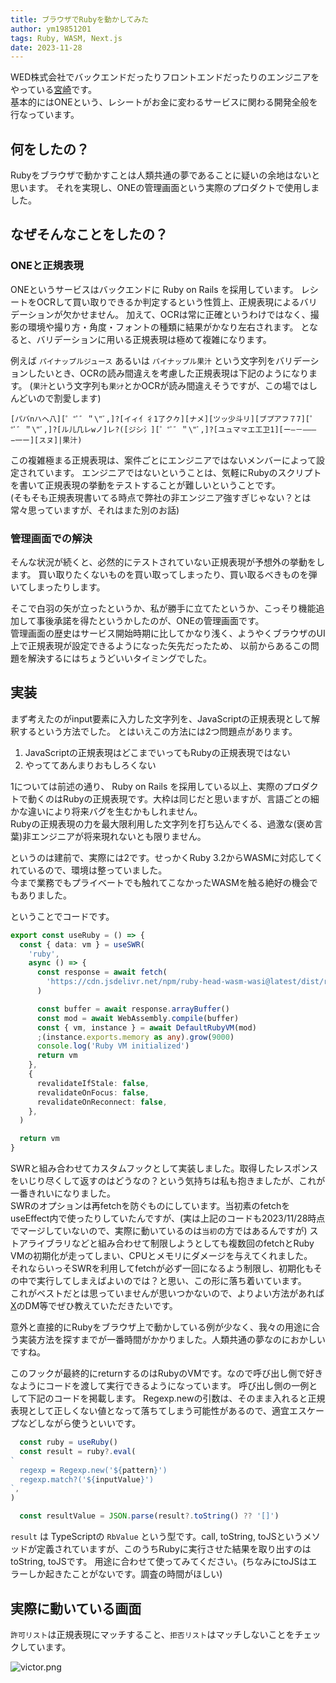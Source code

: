 ```yaml
---
title: ブラウザでRubyを動かしてみた
author: ym19851201
tags: Ruby, WASM, Next.js
date: 2023-11-28
---
```


WED株式会社でバックエンドだったりフロントエンドだったりのエンジニアをやっている[宮崎](https://twitter.com/tera_hertz)です。  
基本的にはONEという、レシートがお金に変わるサービスに関わる開発全般を行なっています。


## 何をしたの？

Rubyをブラウザで動かすことは人類共通の夢であることに疑いの余地はないと思います。
それを実現し、ONEの管理画面という実際のプロダクトで使用しました。

## なぜそんなことをしたの？

### ONEと正規表現

ONEというサービスはバックエンドに Ruby on Rails を採用しています。
レシートをOCRして買い取りできるか判定するという性質上、正規表現によるバリデーションが欠かせません。
加えて、OCRは常に正確というわけではなく、撮影の環境や撮り方・角度・フォントの種類に結果がかなり左右されます。
となると、バリデーションに用いる正規表現は極めて複雑になります。

例えば `パイナップルジュース` あるいは `パイナップル果汁` という文字列をバリデーションしたいとき、OCRの読み間違えを考慮した正規表現は下記のようになります。
(`果汁`という文字列も`果ｼﾅ`とかOCRが読み間違えそうですが、この場ではしんどいので割愛します)
```
[パバnハヘ八][゜°ﾟ゛＂\"ﾞ,]?[イィ亻彳1了ク𠂊][ナメ][ツッ少斗リ][ブプアフ７7][゜°ﾟ゛＂\"ﾞ,]?[ル儿几レwノ]レ?([ジシ氵][゜°ﾟ゛＂\"ﾞ,]?[ユュマ龴エ工卫1][ー―－‒–—−一ー][スヌ]|果汁)
```

この複雑極まる正規表現は、案件ごとにエンジニアではないメンバーによって設定されています。
エンジニアではないということは、気軽にRubyのスクリプトを書いて正規表現の挙動をテストすることが難しいということです。  
(そもそも正規表現書いてる時点で弊社の非エンジニア強すぎじゃない？とは常々思っていますが、それはまた別のお話)

### 管理画面での解決

そんな状況が続くと、必然的にテストされていない正規表現が予想外の挙動をします。
買い取りたくないものを買い取ってしまったり、買い取るべきものを弾いてしまったりします。

そこで白羽の矢が立ったというか、私が勝手に立てたというか、こっそり機能追加して事後承諾を得たというかしたのが、ONEの管理画面です。  
管理画面の歴史はサービス開始時期に比してかなり浅く、ようやくブラウザのUI上で正規表現が設定できるようになった矢先だったため、
以前からあるこの問題を解決するにはちょうどいいタイミングでした。

## 実装

まず考えたのがinput要素に入力した文字列を、JavaScriptの正規表現として解釈するという方法でした。
とはいえこの方法には2つ問題点があります。

1. JavaScriptの正規表現はどこまでいってもRubyの正規表現ではない 
2. やっててあんまりおもしろくない

1については前述の通り、 Ruby on Rails を採用している以上、実際のプロダクトで動くのはRubyの正規表現です。大枠は同じだと思いますが、言語ごとの細かな違いにより将来バグを生むかもしれません。  
Rubyの正規表現の力を最大限利用した文字列を打ち込んでくる、過激な(褒め言葉)非エンジニアが将来現れないとも限りません。

というのは建前で、実際には2です。せっかくRuby 3.2からWASMに対応してくれているので、環境は整っていました。  
今まで業務でもプライベートでも触れてこなかったWASMを触る絶好の機会でもありました。

ということでコードです。

```typescript
export const useRuby = () => {
  const { data: vm } = useSWR(
    'ruby',
    async () => {
      const response = await fetch(
        'https://cdn.jsdelivr.net/npm/ruby-head-wasm-wasi@latest/dist/ruby.wasm',
      )

      const buffer = await response.arrayBuffer()
      const mod = await WebAssembly.compile(buffer)
      const { vm, instance } = await DefaultRubyVM(mod)
      ;(instance.exports.memory as any).grow(9000)
      console.log('Ruby VM initialized')
      return vm
    },
    {
      revalidateIfStale: false,
      revalidateOnFocus: false,
      revalidateOnReconnect: false,
    },
  )

  return vm
}
```

SWRと組み合わせてカスタムフックとして実装しました。取得したレスポンスをいじり尽くして返すのはどうなの？という気持ちは私も抱きましたが、これが一番きれいになりました。  
SWRのオプションは再fetchを防ぐものにしています。当初素のfetchをuseEffect内で使ったりしていたんですが、(実は上記のコードも2023/11/28時点でマージしていないので、実際に動いているのは`当初`の方ではあるんですが)
ストアライブラリなどと組み合わせて制限しようとしても複数回のfetchとRuby VMの初期化が走ってしまい、CPUとメモリにダメージを与えてくれました。  
それならいっそSWRを利用してfetchが必ず一回になるよう制限し、初期化もその中で実行してしまえばよいのでは？と思い、この形に落ち着いています。  
これがベストだとは思っていませんが思いつかないので、よりよい方法があれば[X](https://twitter.com/tera_hertz)のDM等でぜひ教えていただきたいです。

意外と直接的にRubyをブラウザ上で動かしている例が少なく、我々の用途に合う実装方法を探すまでが一番時間がかかりました。人類共通の夢なのにおかしいですね。

このフックが最終的にreturnするのはRubyのVMです。なので呼び出し側で好きなようにコードを渡して実行できるようになっています。
呼び出し側の一例として下記のコードを掲載します。
Regexp.newの引数は、そのまま入れると正規表現として正しくない値となって落ちてしまう可能性があるので、適宜エスケープなどしながら使うといいです。

```typescript
  const ruby = useRuby()
  const result = ruby?.eval(
`
  regexp = Regexp.new('${pattern}')
  regexp.match?('${inputValue}')
`,
)

  const resultValue = JSON.parse(result?.toString() ?? '[]')
```

`result` は TypeScriptの `RbValue` という型です。call, toString, toJSというメソッドが定義されていますが、このうちRubyに実行させた結果を取り出すのはtoString, toJSです。
用途に合わせて使ってみてください。(ちなみにtoJSはエラーしか起きたことがないです。調査の時間がほしい)


## 実際に動いている画面

`許可リスト`は正規表現にマッチすること、`拒否リスト`はマッチしないことをチェックしています。

![victor.png](</content/20231128-ruby-wasm/victor.png>)
